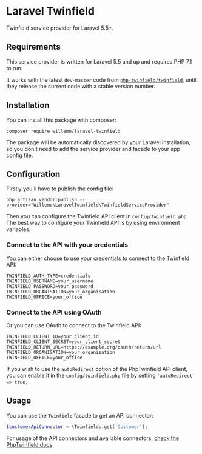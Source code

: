 # Laravel Twinfield

Twinfield service provider for Laravel 5.5+.

## Requirements

This service provider is written for Laravel 5.5 and up and requires PHP 7.1 to run.

It works with the latest `dev-master` code from [`php-twinfield/twinfield`](https://github.com/php-twinfield/twinfield), until they release the current code with a stable version number.

## Installation

You can install this package with composer:

```
composer require willemo/laravel-twinfield
```

The package will be automatically discovered by your Laravel installation, so you don't need to add the service provider and facade to your app config file.

## Configuration

Firstly you'll have to publish the config file:

```
php artisan vendor:publish --provider="Willemo\LaravelTwinfield\TwinfieldServiceProvider"
```

Then you can configure the Twinfield API client in `config/twinfield.php`. The best way to configure your Twinfield API is by using environment variables.

### Connect to the API with your credentials

You can either choose to use your credentials to connect to the Twinfield API:

```dotenv
TWINFIELD_AUTH_TYPE=credentials
TWINFIELD_USERNAME=your_username
TWINFIELD_PASSWORD=your_password
TWINFIELD_ORGANISATION=your_organisation
TWINFIELD_OFFICE=your_office
```

### Connect to the API using OAuth

Or you can use OAuth to connect to the Twinfield API:

```dotenv
TWINFIELD_CLIENT_ID=your_client_id
TWINFIELD_CLIENT_SECRET=your_client_secret
TWINFIELD_RETURN_URL=https://example.org/oauth/return/url
TWINFIELD_ORGANISATION=your_organisation
TWINFIELD_OFFICE=your_office
```

If you wish to use the `autoRedirect` option of the PhpTwinfield API client, you can enable it in the `config/twinfield.php` file by setting `'autoRedirect' => true,`.

## Usage

You can use the `Twinfield` facade to get an API connector:

```php
$customerApiConnector = \Twinfield::get('Customer');
```

For usage of the API connectors and available connectors, [check the PhpTwinfield docs](https://github.com/php-twinfield/twinfield).
